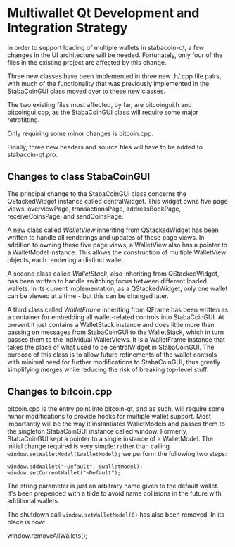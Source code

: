 Multiwallet Qt Development and Integration Strategy
===================================================

In order to support loading of multiple wallets in stabacoin-qt, a few changes in the UI architecture will be needed.
Fortunately, only four of the files in the existing project are affected by this change.

Three new classes have been implemented in three new .h/.cpp file pairs, with much of the functionality that was previously
implemented in the StabaCoinGUI class moved over to these new classes.

The two existing files most affected, by far, are bitcoingui.h and bitcoingui.cpp, as the StabaCoinGUI class will require
some major retrofitting.

Only requiring some minor changes is bitcoin.cpp.

Finally, three new headers and source files will have to be added to stabacoin-qt.pro.

Changes to class StabaCoinGUI
---------------------------
The principal change to the StabaCoinGUI class concerns the QStackedWidget instance called centralWidget.
This widget owns five page views: overviewPage, transactionsPage, addressBookPage, receiveCoinsPage, and sendCoinsPage.

A new class called *WalletView* inheriting from QStackedWidget has been written to handle all renderings and updates of
these page views. In addition to owning these five page views, a WalletView also has a pointer to a WalletModel instance.
This allows the construction of multiple WalletView objects, each rendering a distinct wallet.

A second class called *WalletStack*, also inheriting from QStackedWidget, has been written to handle switching focus between
different loaded wallets. In its current implementation, as a QStackedWidget, only one wallet can be viewed at a time -
but this can be changed later.

A third class called *WalletFrame* inheriting from QFrame has been written as a container for embedding all wallet-related
controls into StabaCoinGUI. At present it just contains a WalletStack instance and does little more than passing on messages
from StabaCoinGUI to the WalletStack, which in turn passes them to the individual WalletViews. It is a WalletFrame instance
that takes the place of what used to be centralWidget in StabaCoinGUI. The purpose of this class is to allow future
refinements of the wallet controls with minimal need for further modifications to StabaCoinGUI, thus greatly simplifying
merges while reducing the risk of breaking top-level stuff.

Changes to bitcoin.cpp
----------------------
bitcoin.cpp is the entry point into bitcoin-qt, and as such, will require some minor modifications to provide hooks for
multiple wallet support. Most importantly will be the way it instantiates WalletModels and passes them to the
singleton StabaCoinGUI instance called window. Formerly, StabaCoinGUI kept a pointer to a single instance of a WalletModel.
The initial change required is very simple: rather than calling `window.setWalletModel(&walletModel);` we perform the
following two steps:

	window.addWallet("~Default", &walletModel);
	window.setCurrentWallet("~Default");

The string parameter is just an arbitrary name given to the default wallet. It's been prepended with a tilde to avoid name collisions in the future with additional wallets.

The shutdown call `window.setWalletModel(0)` has also been removed. In its place is now:

window.removeAllWallets();
